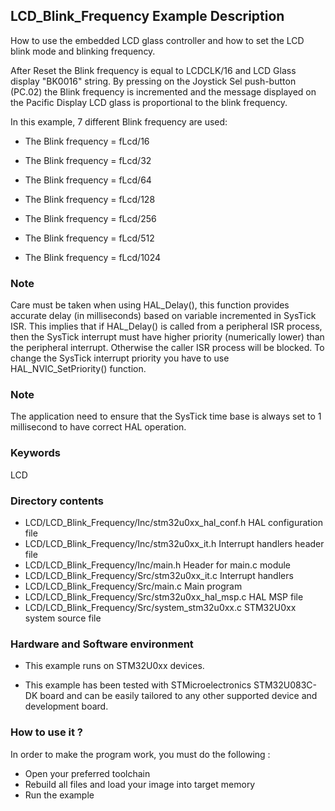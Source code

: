 ## <b>LCD_Blink_Frequency Example Description</b> 

How to use the embedded LCD glass controller and how to set the LCD 
blink mode and blinking frequency.

After Reset the Blink frequency is equal to LCDCLK/16 and LCD Glass display "BK0016" string.
By pressing on the Joystick Sel push-button (PC.02) the Blink frequency is incremented 
and the message displayed on the Pacific Display LCD glass is proportional 
to the blink frequency.

In this example, 7 different Blink frequency are used:

   - The Blink frequency = fLcd/16

   - The Blink frequency = fLcd/32

   - The Blink frequency = fLcd/64

   - The Blink frequency = fLcd/128

   - The Blink frequency = fLcd/256

   - The Blink frequency = fLcd/512

   - The Blink frequency = fLcd/1024

### <b>Note</b> 
   Care must be taken when using HAL_Delay(), this function provides accurate
      delay (in milliseconds) based on variable incremented in SysTick ISR. This
      implies that if HAL_Delay() is called from a peripheral ISR process, then 
      the SysTick interrupt must have higher priority (numerically lower)
      than the peripheral interrupt. Otherwise the caller ISR process will be blocked.
      To change the SysTick interrupt priority you have to use HAL_NVIC_SetPriority() function.
      
### <b>Note</b> 
The application need to ensure that the SysTick time base is always set to 1 millisecond
      to have correct HAL operation.

### <b>Keywords</b>

LCD

### <b>Directory contents</b>

  - LCD/LCD_Blink_Frequency/Inc/stm32u0xx_hal_conf.h    HAL configuration file
  - LCD/LCD_Blink_Frequency/Inc/stm32u0xx_it.h          Interrupt handlers header file
  - LCD/LCD_Blink_Frequency/Inc/main.h                  Header for main.c module  
  - LCD/LCD_Blink_Frequency/Src/stm32u0xx_it.c          Interrupt handlers
  - LCD/LCD_Blink_Frequency/Src/main.c                  Main program
  - LCD/LCD_Blink_Frequency/Src/stm32u0xx_hal_msp.c     HAL MSP file
  - LCD/LCD_Blink_Frequency/Src/system_stm32u0xx.c      STM32U0xx system source file


### <b>Hardware and Software environment</b>

  - This example runs on STM32U0xx devices.

  - This example has been tested with STMicroelectronics STM32U083C-DK
    board and can be easily tailored to any other supported device
    and development board.


### <b>How to use it ?</b>

In order to make the program work, you must do the following :

 - Open your preferred toolchain
 - Rebuild all files and load your image into target memory
 - Run the example
